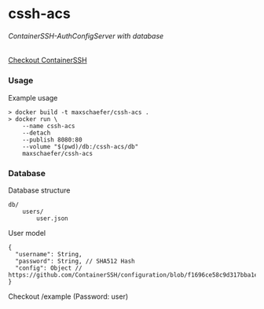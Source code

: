 # cssh-acs
###### ContainerSSH-AuthConfigServer with database

[Checkout ContainerSSH](https://github.com/ContainerSSH/ContainerSSH)

### Usage

Example usage
```shell
> docker build -t maxschaefer/cssh-acs .
> docker run \
    --name cssh-acs
    --detach
    --publish 8080:80
    --volume "$(pwd)/db:/cssh-acs/db"
    maxschaefer/cssh-acs
```

### Database

Database structure
```
db/
    users/
        user.json    
```

User model
```
{
  "username": String,
  "password": String, // SHA512 Hash
  "config": Object // https://github.com/ContainerSSH/configuration/blob/f1696ce58c9d317bba1eb8afa250f678efdbb487/appconfig.go#L19
}
```
Checkout /example (Password: user)
